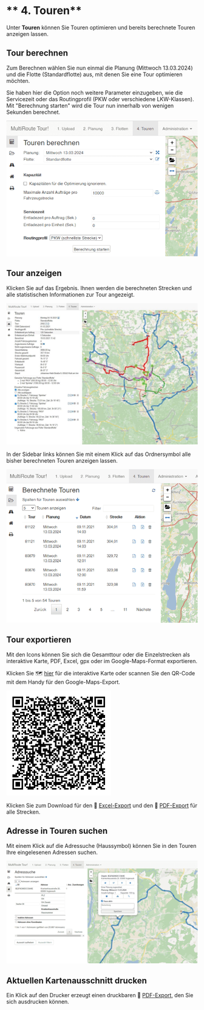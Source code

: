 # ** 4. Touren**

Unter **Touren** können Sie Touren optimieren und bereits berechnete Touren anzeigen lassen. 

## Tour berechnen

Zum Berechnen wählen Sie nun einmal die Planung (Mittwoch 13.03.2024) und die Flotte (Standardflotte) aus, mit denen Sie eine Tour optimieren möchten. 

Sie haben hier die Option noch weitere Parameter einzugeben, wie die Servicezeit oder das Routingprofil (PKW oder verschiedene LKW-Klassen). Mit "Berechnung starten" wird die Tour nun innerhalb von wenigen Sekunden berechnet.

![!](assets/touren_berechnen.png)

## Tour anzeigen

Klicken Sie auf das Ergebnis. Ihnen werden die berechneten Strecken und alle statistischen Informationen zur Tour angezeigt. 

![!](assets/strecken_v1.jpg)

In der Sidebar links können Sie mit einem Klick auf das Ordnersymbol alle bisher berechneten Touren anzeigen lassen.

![!](assets/berechnete_Touren.png)

## Tour exportieren

Mit den Icons können Sie sich die Gesamttour oder die Einzelstrecken als interaktive Karte, PDF, Excel, gpx oder im Google-Maps-Format exportieren.

Klicken Sie 🗺️ [hier](https://tour.multiroute.de/klick_tour?token=9C278CAECFE8C38CC7D82C26FADDFE0680100C06D22D0401A0BA9BCC118CF3552893F1FBD92AF3F89846B5AD707C30477CE9A167C20315962CAF98022ECD3AEE) für die interaktive Karte oder scannen Sie den QR-Code mit dem Handy für den Google-Maps-Export.

![!](assets/clickmap.gif)

Klicken Sie zum Download für den 💾 [Excel-Export](../assets/downloads/Tourexport.xlsx) und den 💾 [PDF-Export](../assets/downloads/Tourexport.pdf) für alle Strecken.

## Adresse in Touren suchen 

Mit einem Klick auf die Adressuche (Haussymbol) können Sie in den Touren Ihre eingelesenen Adressen suchen. 

![!](assets/Adresssuche_Touren.png)

## Aktuellen Kartenausschnitt drucken

Ein Klick auf den Drucker erzeugt einen druckbaren 💾 [PDF-Export](../assets/downloads/Kartendruck.pdf), den Sie sich ausdrucken können.
